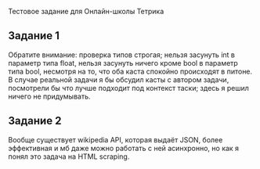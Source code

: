 Тестовое задание для Онлайн-школы Тетрика

## Задание 1

Обратите внимание: проверка типов строгая; нельзя засунуть int в параметр типа float, нельзя засунуть ничего кроме bool в параметр типа bool, несмотря на то, что оба каста спокойно происходят в питоне. В случае реальной задачи я бы обсудил касты с автором задачи, посмотрели бы что лучше подходит под контекст таски; здесь я решил ничего не придумывать.

## Задание 2

Вообще существует wikipedia API, которая выдаёт JSON, более эффективная и мб даже можно работать с ней асинхронно, но как я понял это задача на HTML scraping.
